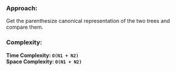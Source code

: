### Approach:
Get the parenthesize canonical representation of the two trees and compare them.
​
### Complexity:
**Time Complexity: `O(N1 + N2)`**\
**Space Complexity: `O(N1 + N2)`**